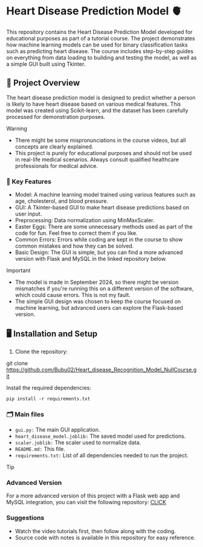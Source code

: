 # Heart Disease Prediction Model :anatomical_heart:
This repository contains the Heart Disease Prediction Model developed for educational purposes as part of a tutorial course. The project demonstrates how machine learning models can be used for binary classification tasks such as predicting heart disease. The course includes step-by-step guides on everything from data loading to building and testing the model, as well as a simple GUI built using Tkinter.

## :seedling: Project Overview
The heart disease prediction model is designed to predict whether a person is likely to have heart disease based on various medical features. This model was created using Scikit-learn, and the dataset has been carefully processed for demonstration purposes.

> [!WARNING]
> * There might be some mispronunciations in the course videos, but all concepts are clearly explained.
> * This project is purely for educational purposes and should not be used in real-life medical scenarios. Always consult qualified healthcare professionals for medical advice.

### :star2: Key Features
* Model: A machine learning model trained using various features such as age, cholesterol, and blood pressure.
* GUI: A Tkinter-based GUI to make heart disease predictions based on user input.
* Preprocessing: Data normalization using MinMaxScaler.
* Easter Eggs: There are some unnecessary methods used as part of the code for fun. Feel free to correct them if you like.
* Common Errors: Errors while coding are kept in the course to show common mistakes and how they can be solved.
* Basic Design: The GUI is simple, but you can find a more advanced version with Flask and MySQL in the linked repository below.

> [!IMPORTANT]
> * The model is made in September 2024, so there might be version mismatches if you're running this on a different version of the software, which could cause errors. This is not my fault.
> * The simple GUI design was chosen to keep the course focused on machine learning, but advanced users can explore the Flask-based version.

## :desktop_computer: Installation and Setup
1. Clone the repository:

git clone https://github.com/Bubu02/Heart_disease_Recognition_Model_NullCourse.git

Install the required dependencies:

`pip install -r requirements.txt`

### :card_index_dividers: Main files
* `gui.py:` The main GUI application.
* `heart_disease_model.joblib:` The saved model used for predictions.
* `scaler.joblib:` The scaler used to normalize data.
* `README.md:` This file.
* `requirements.txt:` List of all dependencies needed to run the project.
  
> [!TIP]
> ### Advanced Version
> For a more advanced version of this project with a Flask web app and MySQL integration, you can visit the following repository: [CLICK](https://github.com/Bubu02/HeartGuard_Web-Application.git)
> ### Suggestions
> * Watch the video tutorials first, then follow along with the coding.
> * Source code with notes is available in this repository for easy reference.
